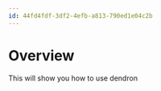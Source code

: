 ```yaml
---
id: 44fd4fdf-3df2-4efb-a813-790ed1e04c2b
---
```


# Overview

This will show you how to use dendron
